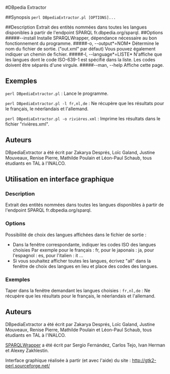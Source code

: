 #DBpedia Extractor

##Synopsis
`perl DBpediaExtractor.pl [OPTIONS]...`

##Description
Extrait des entités nommées dans toutes les langues disponibles à partir de l'endpoint SPARQL fr.dbpedia.org/sparql.
##Options
#####--install
  Installe SPARQLWrapper, dépendance nécessaire au bon fonctionnement du programme.
#####-o, --output*=NOM*
  Détermine le nom du fichier de sortie. ("out.xml" par défaut)
  Vous pouvez également indiquer un chemin de fichier.
#####-l, --language*=LISTE*
  N'affiche que les langues dont le code ISO-639-1 est spécifié dans la liste.
  Les codes doivent être séparés d'une virgule.
#####--man, --help
  Affiche cette page.

## Exemples
`perl DBpediaExtractor.pl` : Lance le programme.

`perl DBpediaExtractor.pl -l fr,nl,de` : Ne récupère que les résultats pour le français, le néerlandais et l'allemand.

`perl DBpediaExtractor.pl -o rivières.xml` : Imprime les résultats dans le fichier "rivières.xml".
## Auteurs
DBpediaExtractor a été écrit par Zakarya Després, Loïc Galand, Justine Mouveaux, Renise Pierre, Mathilde Poulain et Léon-Paul Schaub, tous étudiants en TAL à l'INALCO.

## Utilisation en interface graphique

### Description
Extrait des entités nommées dans toutes les langues disponibles à partir de l'endpoint SPARQL fr.dbpedia.org/sparql.
### Options
Possibilité de choix des langues affichées dans le fichier de sortie :
- Dans la fenêtre correspondante, indiquer les codes ISO des langues choisies
  Par exemple pour le français : fr, pour le japonais : ja, pour l'espagnol : es, pour l'italien : it ...
- Si vous souhaitez afficher toutes les langues, écrivez "all" dans la fenêtre de choix des langues en lieu et place des codes des langues.

### Exemples
Taper dans la fenêtre demandant les langues choisies :
`fr,nl,de` : Ne récupère que les résultats pour le français, le néerlandais et l'allemand.

## Auteurs
DBpediaExtractor a été écrit par Zakarya Després, Loïc Galand, Justine Mouveaux, Renise Pierre, Mathilde Poulain et Léon-Paul Schaub, tous étudiants en TAL à l'INALCO.

[SPARQLWrapper](https://rdflib.github.io/sparqlwrapper/) a été écrit par Sergio Fernández, Carlos Tejo, Ivan Herman et Alexey Zakhlestin.

Interface graphique réalisée à partir (et avec l'aide) du site  : http://gtk2-perl.sourceforge.net/
